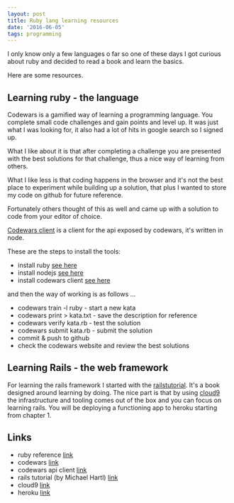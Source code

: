```yaml
---
layout: post
title: Ruby lang learning resources
date: '2016-06-05'
tags: programming
---
```


I only know only a few languages o far so one of these days I got curious about ruby and decided to read a book and learn the basics.

Here are some resources.

## Learning ruby - the language

Codewars is a gamified way of learning a programming language. You complete small code challenges and gain points and level up. It was just what I was looking for, it also had a lot of hits in google search so I signed up.

What I like about it is that after completing a challenge you are presented with the best solutions for that challenge, thus a nice way of learning from others.

What I like less is that coding happens in the browser and it's not the best place to experiment while building up a solution, that plus I wanted to store my code on github for future reference.

Fortunately others thought of this as well and came up with a solution to code from your editor of choice.

[Codewars client](https://github.com/shime/codewars) is a client for the api exposed by codewars, it's written in node.

These are the steps to install the tools:

 - install ruby [see here](https://gorails.com/setup/ubuntu/14.04)
 - install nodejs [see here](https://www.digitalocean.com/community/tutorials/how-to-install-node-js-on-an-ubuntu-14-04-server)
 - install codewars client [see here](https://github.com/shime/codewars)


and then the way of working is as follows ...

 - codewars train -l ruby  - start a new kata
 - codewars print > kata.txt - save the description for reference
 - codewars verify kata.rb - test the solution
 - codewars submit kata.rb - submit the solution
 - commit & push to github
 - check the codewars website and review the best solutions

## Learning Rails - the web framework

For learning the rails framework I started with the [railstutorial](https://www.railstutorial.org/book). It's a book designed around learning by doing. The nice part is that by using [cloud9](https://c9.io) the infrastructure and tooling comes out of the box and you can focus on learning rails. You will be deploying a functioning app to heroku starting from chapter 1.

## Links

- ruby reference [link](http://ruby-doc.org/core-2.3.1/)
- codewars [link](http://www.codewars.com/)
- codewars api client [link](https://github.com/shime/codewars)
- rails tutorial (by Michael Hartl) [link](https://www.railstutorial.org/book)
- cloud9 [link](https://c9.io)
- heroku [link](https://www.heroku.com)
